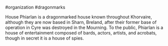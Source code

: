 #organization #dragonmarks 

House Phiarlan is a dragonmarked house known throughout Khorvaire, although they are now based in Sharn, Breland, after their former base of operation in Cyre was destroyed in the Mourning. To the public, Phiarlan is a house of entertainment composed of bards, actors, artists, and acrobats, though in secret it is a house of spies.
